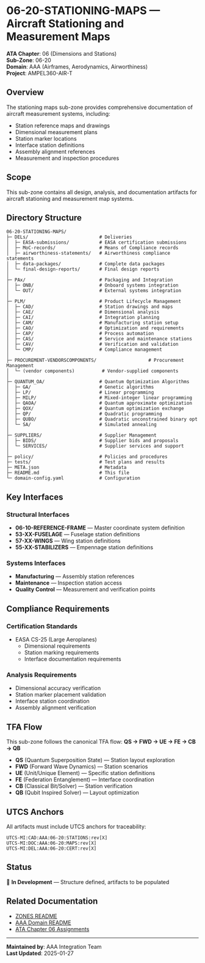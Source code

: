 # 06-20-STATIONING-MAPS — Aircraft Stationing and Measurement Maps

**ATA Chapter**: 06 (Dimensions and Stations)  
**Sub-Zone**: 06-20  
**Domain**: AAA (Airframes, Aerodynamics, Airworthiness)  
**Project**: AMPEL360-AIR-T

## Overview

The stationing maps sub-zone provides comprehensive documentation of aircraft measurement systems, including:
- Station reference maps and drawings
- Dimensional measurement plans
- Station marker locations
- Interface station definitions
- Assembly alignment references
- Measurement and inspection procedures

## Scope

This sub-zone contains all design, analysis, and documentation artifacts for aircraft stationing and measurement map systems.

## Directory Structure

```
06-20-STATIONING-MAPS/
├─ DELs/                          # Deliveries
│  ├─ EASA-submissions/           # EASA certification submissions
│  ├─ MoC-records/                # Means of Compliance records
│  ├─ airworthiness-statements/   # Airworthiness compliance statements
│  ├─ data-packages/              # Complete data packages
│  └─ final-design-reports/       # Final design reports
│
├─ PAx/                           # Packaging and Integration
│  ├─ ONB/                        # Onboard systems integration
│  └─ OUT/                        # External systems integration
│
├─ PLM/                           # Product Lifecycle Management
│  ├─ CAD/                        # Station drawings and maps
│  ├─ CAE/                        # Dimensional analysis
│  ├─ CAI/                        # Integration planning
│  ├─ CAM/                        # Manufacturing station setup
│  ├─ CAO/                        # Optimization and requirements
│  ├─ CAP/                        # Process automation
│  ├─ CAS/                        # Service and maintenance stations
│  ├─ CAV/                        # Verification and validation
│  └─ CMP/                        # Compliance management
│
├─ PROCUREMENT-VENDORSCOMPONENTS/                   # Procurement Management
│  └─ (vendor components)          # Vendor-supplied components
│
├─ QUANTUM_OA/                    # Quantum Optimization Algorithms
│  ├─ GA/                         # Genetic algorithms
│  ├─ LP/                         # Linear programming
│  ├─ MILP/                       # Mixed-integer linear programming
│  ├─ QAOA/                       # Quantum approximate optimization
│  ├─ QOX/                        # Quantum optimization exchange
│  ├─ QP/                         # Quadratic programming
│  ├─ QUBO/                       # Quadratic unconstrained binary opt
│  └─ SA/                         # Simulated annealing
│
├─ SUPPLIERS/                     # Supplier Management
│  ├─ BIDS/                       # Supplier bids and proposals
│  └─ SERVICES/                   # Supplier services and support
│
├─ policy/                        # Policies and procedures
├─ tests/                         # Test plans and results
├─ META.json                      # Metadata
├─ README.md                      # This file
└─ domain-config.yaml             # Configuration
```

## Key Interfaces

### Structural Interfaces
- **06-10-REFERENCE-FRAME** — Master coordinate system definition
- **53-XX-FUSELAGE** — Fuselage station definitions
- **57-XX-WINGS** — Wing station definitions
- **55-XX-STABILIZERS** — Empennage station definitions

### Systems Interfaces
- **Manufacturing** — Assembly station references
- **Maintenance** — Inspection station access
- **Quality Control** — Measurement and verification points

## Compliance Requirements

### Certification Standards
- EASA CS-25 (Large Aeroplanes)
  - Dimensional requirements
  - Station marking requirements
  - Interface documentation requirements

### Analysis Requirements
- Dimensional accuracy verification
- Station marker placement validation
- Interface station coordination
- Assembly alignment verification

## TFA Flow

This sub-zone follows the canonical TFA flow:
**QS → FWD → UE → FE → CB → QB**

- **QS** (Quantum Superposition State) — Station layout exploration
- **FWD** (Forward Wave Dynamics) — Station scenarios
- **UE** (Unit/Unique Element) — Specific station definitions
- **FE** (Federation Entanglement) — Interface coordination
- **CB** (Classical Bit/Solver) — Station verification
- **QB** (Qubit Inspired Solver) — Layout optimization

## UTCS Anchors

All artifacts must include UTCS anchors for traceability:
```
UTCS-MI:CAD:AAA:06-20:STATIONS:rev[X]
UTCS-MI:DOC:AAA:06-20:MAPS:rev[X]
UTCS-MI:DEL:AAA:06-20:CERT:rev[X]
```

## Status

🚧 **In Development** — Structure defined, artifacts to be populated

## Related Documentation

- [ZONES README](../README.md)
- [AAA Domain README](../../README.md)
- [ATA Chapter 06 Assignments](../../../../../1-DIMENSIONS/CANONICAL-TAXONOMY/ata-chapters.csv)

---

**Maintained by**: AAA Integration Team  
**Last Updated**: 2025-01-27
